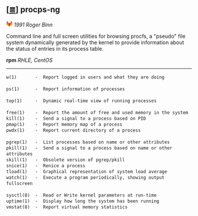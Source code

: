<!--
File          : procps-ng.md

Created       : Mon 02 Nov 2015 01:14:54
Last Modified : Sat 21 Nov 2015 21:04:42
Maintainer    : sharlatan
-->

[[≣](../README.md#Index "Index")]
procps-ng
---------
[![](../icons/gitlab.png)](https://gitlab.com/procps-ng/procps)
_1991 Roger Binn_

Command line and full screen utilities for browsing procfs, a "pseudo" file
system dynamically generated by the kernel to provide information about the
status of entries in its process table.

__rpm__
_RHLE, CentOS_
***

    w(1)       -  Report logged in users and what they are doing

    ps(1)      -  Report information of processes

    top(1)     -  Dynamic real-time view of running processes

    free(1)    -  Report the amount of free and used memory in the system
    kill(1)    -  Send a signal to a process based on PID
    pmap(1)    -  Report memory map of a process
    pwdx(1)    -  Report current directory of a process

    pgrep(1)   -  List processes based on name or other attributes
    pkill(1)   -  Send a signal to a process based on name or other attributes
    skill(1)   -  Obsolete version of pgrep/pkill
    snice(1)   -  Renice a process
    tload(1)   -  Graphical representation of system load average
    watch(1)   -  Execute a program periodically, showing output fullscreen

    sysctl(8)  -  Read or Write kernel parameters at run-time
    uptime(1)  -  Display how long the system has been running
    vmstat(8)  -  Report virtual memory statistics
